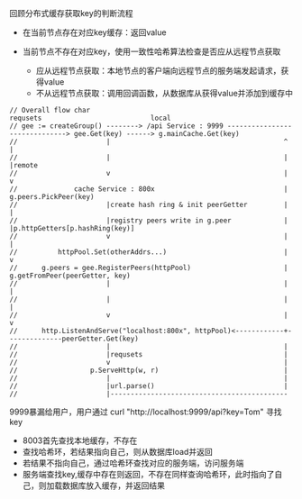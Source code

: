 回顾分布式缓存获取key的判断流程


- 在当前节点存在对应key缓存：返回value
- 当前节点不存在对应key，使用一致性哈希算法检查是否应从远程节点获取

    - 应从远程节点获取：本地节点的客户端向远程节点的服务端发起请求，获得value
    - 不从远程节点获取：调用回调函数，从数据库从获得value并添加到缓存中
  
```
// Overall flow char										     requsets					        local
// gee := createGroup() --------> /api Service : 9999 ------------------------------> gee.Get(key) ------> g.mainCache.Get(key)
// 						|											^					|
// 						|											|					|remote
// 						v											|					v
// 				cache Service : 800x								|			g.peers.PickPeer(key)
// 						|create hash ring & init peerGetter			|					|
// 						|registry peers write in g.peer				|					|p.httpGetters[p.hashRing(key)]
// 						v											|					|
//			httpPool.Set(otherAddrs...)								|					v
// 		g.peers = gee.RegisterPeers(httpPool)						|			g.getFromPeer(peerGetter, key)
// 						|											|					|
// 						|											|					|
// 						v											|					v
// 		http.ListenAndServe("localhost:800x", httpPool)<------------+--------------peerGetter.Get(key)
// 						|											|
// 						|requsets									|
// 						v											|
// 					p.ServeHttp(w, r)								|
// 						|											|
// 						|url.parse()								|
// 						|--------------------------------------------

```


9999暴漏给用户，用户通过
curl "http://localhost:9999/api?key=Tom" 寻找key
- 8003首先查找本地缓存，不存在
- 查找哈希环，若结果指向自己，则从数据库load并返回
- 若结果不指向自己，通过哈希环查找对应的服务端，访问服务端
- 服务端查找key,缓存中存在则返回，不存在同样查询哈希环，此时指向了自己，则加载数据库放入缓存，并返回结果